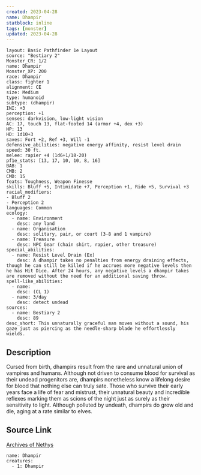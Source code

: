 ```yaml
---
created: 2023-04-28
name: Dhampir
statblock: inline
tags: [monster]
updated: 2023-04-28
---
```

```statblock
layout: Basic Pathfinder 1e Layout
source: "Bestiary 2"
Monster_CR: 1/2
name: Dhampir
Monster_XP: 200
race: Dhampir
class: fighter 1
alignment: CE
size: Medium
type: humanoid
subtype: (dhampir)
INI: +3
perception: +1
senses: darkvision, low-light vision
AC: 17, touch 13, flat-footed 14 (armor +4, dex +3)
HP: 13
HD: 1d10+3
saves: Fort +2, Ref +3, Will -1
defensive_abilities: negative energy affinity, resist level drain
speed: 30 ft.
melee: rapier +4 (1d6+1/18-20)
pf1e_stats: [13, 17, 10, 10, 8, 16]
BAB: 1
CMB: 2
CMD: 15
feats: Toughness, Weapon Finesse
skills: Bluff +5, Intimidate +7, Perception +1, Ride +5, Survival +3
racial_modifiers:
- Bluff 2
- Perception 2
languages: Common
ecology:
  - name: Environment
    desc: any land
  - name: Organisation
    desc: solitary, pair, or court (3-8 and 1 vampire)
  - name: Treasure
    desc: NPC Gear (chain shirt, rapier, other treasure)
special_abilities:
  - name: Resist Level Drain (Ex)
    desc: A dhampir takes no penalties from energy draining effects, though he can still be killed if he accrues more negative levels then he has Hit Dice. After 24 hours, any negative levels a dhampir takes are removed without the need for an additional saving throw.
spell-like_abilities:
  - name:
    desc: (CL 1)
  - name: 3/day
    desc: detect undead
sources:
  - name: Bestiary 2
    desc: 89
desc_short: This unnaturally graceful man moves without a sound, his gaze just as piercing as the needle-sharp blade he effortlessly wields. 
```
## Description
Cursed from birth, dhampirs result from the rare and unnatural union of vampires and humans. Although not driven to consume blood for survival as their undead progenitors are, dhampirs nonetheless know a lifelong desire for blood that nothing else can truly sate. Those who survive their early years face a life of fear and mistrust, their unnatural beauty and incredible reflexes marking them as scions of the night just as surely as their sensitivity to light. Although polluted by undeath, dhampirs do grow old and die, aging at a rate similar to elves.
## Source Link
[Archives of Nethys](https://aonprd.com/MonsterDisplay.aspx?ItemName=Dhampir)
```encounter-table
name: Dhampir
creatures:
  - 1: Dhampir
```
